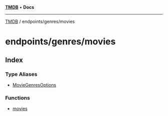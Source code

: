 [**TMDB**](../../../README.md) • **Docs**

***

[TMDB](../../../README.md) / endpoints/genres/movies

# endpoints/genres/movies

## Index

### Type Aliases

- [MovieGenresOptions](type-aliases/MovieGenresOptions.md)

### Functions

- [movies](functions/movies.md)
